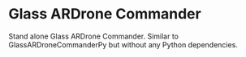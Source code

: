 Glass ARDrone Commander
=======================

Stand alone Glass ARDrone Commander. Similar to GlassARDroneCommanderPy but without any Python dependencies.
